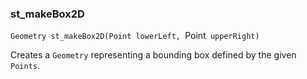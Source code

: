 ### st_makeBox2D
`Geometry st_makeBox2D(Point lowerLeft, `Point` upperRight)`

Creates a `Geometry` representing a bounding box defined by the given `Points`.